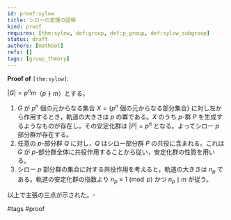 ```yaml
---
id: proof:sylow
title: シローの定理の証明
kind: proof
requires: [thm:sylow, def:group, def:p_group, def:sylow_subgroup]
status: draft
authors: [mathbot]
refs: []
tags: [group_theory]
---
```


**Proof of** `[thm:sylow]`:

$|G|=p^n m$（$p\nmid m$）とする。

1. $G$ が $p^n$ 個の元からなる集合 $X=\{\text{$p^n$ 個の元からなる部分集合}\}$ に対し左から作用するとき，軌道の大きさは $p$ の冪である。$X$ のうち $p$-群 $P$ を生成するようなものが存在し，その安定化群は $|P|=p^n$ となる。よってシロー $p$ 部分群が存在する。
2. 任意の $p$-部分群 $Q$ に対し，$Q$ はシロー部分群 $P$ の共役に含まれる。これは $G$ が $p$-部分群全体に共役作用することから従い，安定化群の性質を用いる。
3. シロー $p$ 部分群の集合に対する共役作用を考えると，軌道の大きさは $n_p$ である。軌道の安定化群の指数より $n_p \equiv 1 \pmod p$ かつ $n_p\mid m$ が従う。

以上で主張の三点が示された。$\square$

#tags #proof
